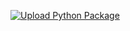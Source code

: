 [![Upload Python Package](https://github.com/Scott-oustudent/MathTool/actions/workflows/python-publish.yml/badge.svg)](https://github.com/Scott-oustudent/MathTool/actions/workflows/python-publish.yml)
